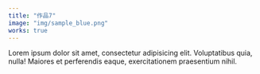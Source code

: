 ```yaml
---
title: "作品7"
image: "img/sample_blue.png"
works: true
---
```


Lorem ipsum dolor sit amet, consectetur adipisicing elit.
Voluptatibus quia, nulla! Maiores et perferendis eaque,
exercitationem praesentium nihil.
